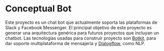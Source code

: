# Conceptual Bot

Este proyecto es un chat bot que actualmente soporta las plataformas de Slack y Facebook  Messenger.
El principal objetivo de este proyecto es generar una arquitectura genérica para futuros proyectos que incluyan un chatbot.
Las tecnologías usadas para construir proyecto son [Botkit](https://botkit.ai), para dar soporte multiplataforma de mensajería y [Dialogflow](https://dialogflow.com/), como NLP.